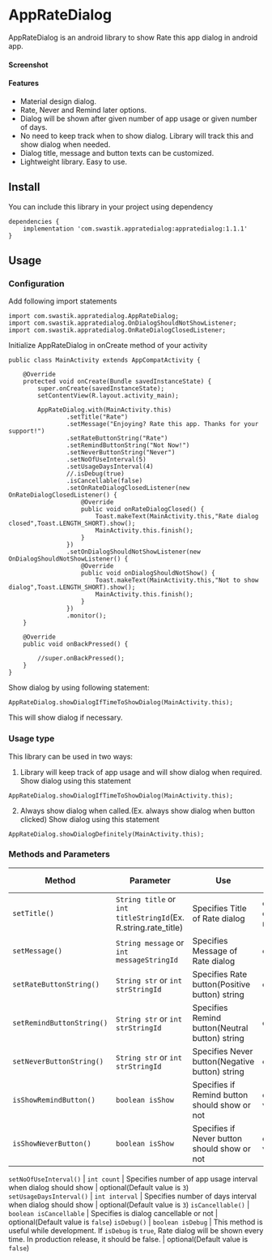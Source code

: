 AppRateDialog
====
AppRateDialog is an android library to show Rate this app dialog in android app.  

#### Screenshot

#### Features
- Material design dialog.
- Rate, Never and Remind later options.
- Dialog will be shown after given number of app usage or given number of days.
- No need to keep track when to show dialog. Library will track this and show dialog when needed.
- Dialog title, message and button texts can be customized.
- Lightweight library. Easy to use.

## Install
You can include this library in your project using dependency
```
dependencies {
    implementation 'com.swastik.appratedialog:appratedialog:1.1.1'
}
```

## Usage
### Configuration
Add following import statements
```
import com.swastik.appratedialog.AppRateDialog;
import com.swastik.appratedialog.OnDialogShouldNotShowListener;
import com.swastik.appratedialog.OnRateDialogClosedListener;
```

Initialize AppRateDialog in onCreate method of your activity  
```
public class MainActivity extends AppCompatActivity {

    @Override
    protected void onCreate(Bundle savedInstanceState) {
        super.onCreate(savedInstanceState);
        setContentView(R.layout.activity_main);

        AppRateDialog.with(MainActivity.this)
                .setTitle("Rate")
                .setMessage("Enjoying? Rate this app. Thanks for your support!")
                .setRateButtonString("Rate")
                .setRemindButtonString("Not Now!")
                .setNeverButtonString("Never")
                .setNoOfUseInterval(5)
                .setUsageDaysInterval(4)
                //.isDebug(true)
                .isCancellable(false)
                .setOnRateDialogClosedListener(new OnRateDialogClosedListener() {
                    @Override
                    public void onRateDialogClosed() {
                        Toast.makeText(MainActivity.this,"Rate dialog closed",Toast.LENGTH_SHORT).show();
                        MainActivity.this.finish();
                    }
                })
                .setOnDialogShouldNotShowListener(new OnDialogShouldNotShowListener() {
                    @Override
                    public void onDialogShouldNotShow() {
                        Toast.makeText(MainActivity.this,"Not to show dialog",Toast.LENGTH_SHORT).show();
                        MainActivity.this.finish();
                    }
                })
                .monitor();
    }

    @Override
    public void onBackPressed() {
        
        //super.onBackPressed();
    }
}
```

Show dialog by using following statement:
```
AppRateDialog.showDialogIfTimeToShowDialog(MainActivity.this);
```
This will show dialog if necessary.

### Usage type
This library can be used in two ways:
1. Library will keep track of app usage and will show dialog when required.
Show dialog using this statement
```
AppRateDialog.showDialogIfTimeToShowDialog(MainActivity.this);
```

2. Always show dialog when called.(Ex. always show dialog when button clicked)
Show dialog using this statement
```
AppRateDialog.showDialogDefinitely(MainActivity.this);
```

### Methods and Parameters
Method | Parameter | Use | Type | Default Value
-------|-----------|-----|-----|----
`setTitle()` | `String title` or `int titleStringId`(Ex. R.string.rate_title) | Specifies Title of Rate dialog | optional(Uses default title if not specified) | 
`setMessage()` | `String message` or `int messageStringId` | Specifies Message of Rate dialog | optional
`setRateButtonString()` | `String str` or `int strStringId` | Specifies Rate button(Positive button) string | optional
`setRemindButtonString()` | `String str` or `int strStringId` | Specifies Remind button(Neutral button) string | optional
`setNeverButtonString()` | `String str` or `int strStringId` | Specifies Never button(Negative button) string | optional
`isShowRemindButton()` | `boolean isShow` | Specifies if Remind button should show or not| optional(Default value is `true`)
`isShowNeverButton()` | `boolean isShow` | Specifies if Never button should show or not| optional(Default value is `true`)

`setNoOfUseInterval()` | `int count` | Specifies number of app usage interval when dialog should show | optional(Default value is `3`)
`setUsageDaysInterval()` | `int interval` | Specifies number of days interval when dialog should show | optional(Default value is `3`)
`isCancellable()` | `boolean isCancellable` | Specifies is dialog cancellable or not | optional(Default value is `false`)
`isDebug()` | `boolean isDebug` | This method is useful while development. If `isDebug` is `true`, Rate dialog will be shown every time. In production release, it should be false. | optional(Default value is `false`)


